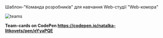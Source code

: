 Шаблон-"Команда розробників" для навчання  Web-студії "Web-комора"

![teams](https://user-images.githubusercontent.com/44769373/165075527-b72ff89d-4cca-4b7c-95f1-1d06f16ed2dd.jpg)

<b>Team-cards on CodePen<b/> https://codepen.io/natalka-litkovets/pen/eYyaPQE
